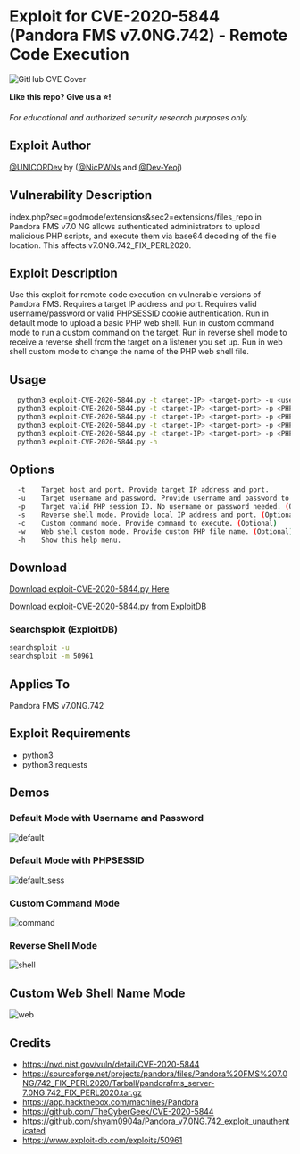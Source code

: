 # Exploit for CVE-2020-5844 (Pandora FMS v7.0NG.742) - Remote Code Execution

![GitHub CVE Cover](https://user-images.githubusercontent.com/23003787/172497977-d6f22c52-ba5d-4fa0-9c90-04fc685ad871.png)

**Like this repo? Give us a ⭐!**

*For educational and authorized security research purposes only.*

## Exploit Author
[@UNICORDev](https://unicord.dev) by ([@NicPWNs](https://github.com/NicPWNs) and [@Dev-Yeoj](https://github.com/Dev-Yeoj))

## Vulnerability Description
index.php?sec=godmode/extensions&sec2=extensions/files_repo in Pandora FMS v7.0 NG allows authenticated administrators to upload malicious PHP scripts, and execute them via base64 decoding of the file location. This affects v7.0NG.742_FIX_PERL2020.

## Exploit Description
Use this exploit for remote code execution on vulnerable versions of Pandora FMS. Requires a target IP address and port. Requires valid username/password or valid PHPSESSID cookie authentication. Run in default mode to upload a basic PHP web shell. Run in custom command mode to run a custom command on the target. Run in reverse shell mode to receive a reverse shell from the target on a listener you set up. Run in web shell custom mode to change the name of the PHP web shell file.

## Usage
```bash
  python3 exploit-CVE-2020-5844.py -t <target-IP> <target-port> -u <username> <password>
  python3 exploit-CVE-2020-5844.py -t <target-IP> <target-port> -p <PHPSESSID>
  python3 exploit-CVE-2020-5844.py -t <target-IP> <target-port> -p <PHPSESSID> [-c <custom-command>]
  python3 exploit-CVE-2020-5844.py -t <target-IP> <target-port> -p <PHPSESSID> [-s <local-ip> <local-port>]
  python3 exploit-CVE-2020-5844.py -t <target-IP> <target-port> -p <PHPSESSID> [-w <name.php>]
  python3 exploit-CVE-2020-5844.py -h
```

## Options
```bash
  -t    Target host and port. Provide target IP address and port.
  -u    Target username and password. Provide username and password to log in to Pandora FMS.
  -p    Target valid PHP session ID. No username or password needed. (Optional)
  -s    Reverse shell mode. Provide local IP address and port. (Optional)
  -c    Custom command mode. Provide command to execute. (Optional)
  -w    Web shell custom mode. Provide custom PHP file name. (Optional)
  -h    Show this help menu.
```

## Download
[Download exploit-CVE-2020-5844.py Here](https://raw.githubusercontent.com/UNICORDev/exploit-CVE-2020-5844/main/exploit-CVE-2020-5844.py)

[Download exploit-CVE-2020-5844.py from ExploitDB](https://www.exploit-db.com/exploits/50961)

### Searchsploit (ExploitDB)
```bash
searchsploit -u
searchsploit -m 50961
```

## Applies To
Pandora FMS v7.0NG.742

## Exploit Requirements
- python3
- python3:requests

## Demos
### Default Mode with Username and Password
![default](https://user-images.githubusercontent.com/23003787/169666284-9928f915-4b07-49b0-a835-8b28cbbb9ed3.gif)

### Default Mode with PHPSESSID
![default_sess](https://user-images.githubusercontent.com/23003787/169666223-de66bc05-f4fb-44d7-af79-e515d13fb25d.gif)

### Custom Command Mode
![command](https://user-images.githubusercontent.com/23003787/169666226-d9b8ee5f-81fa-4e34-b498-9c817d2bdb40.gif)

### Reverse Shell Mode
![shell](https://user-images.githubusercontent.com/23003787/169666229-cbf1e366-4c92-4aa7-a8b5-e250fbf8caf8.gif)

## Custom Web Shell Name Mode
![web](https://user-images.githubusercontent.com/23003787/169666230-fce0e884-2163-40f5-a418-afa6adbe45e8.gif)

## Credits
- https://nvd.nist.gov/vuln/detail/CVE-2020-5844
- https://sourceforge.net/projects/pandora/files/Pandora%20FMS%207.0NG/742_FIX_PERL2020/Tarball/pandorafms_server-7.0NG.742_FIX_PERL2020.tar.gz
- https://app.hackthebox.com/machines/Pandora
- https://github.com/TheCyberGeek/CVE-2020-5844
- https://github.com/shyam0904a/Pandora_v7.0NG.742_exploit_unauthenticated
- https://www.exploit-db.com/exploits/50961
